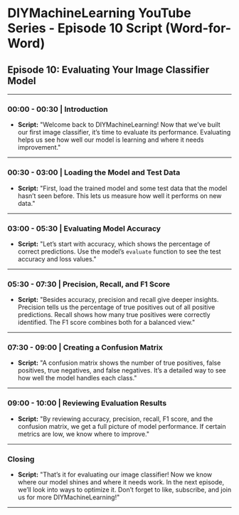 
# DIYMachineLearning YouTube Series - Episode 10 Script (Word-for-Word)

## Episode 10: Evaluating Your Image Classifier Model

---

### 00:00 - 00:30 | Introduction
- **Script:** "Welcome back to DIYMachineLearning! Now that we’ve built our first image classifier, it’s time to evaluate its performance. Evaluating helps us see how well our model is learning and where it needs improvement."

---

### 00:30 - 03:00 | Loading the Model and Test Data
- **Script:** "First, load the trained model and some test data that the model hasn’t seen before. This lets us measure how well it performs on new data."

---

### 03:00 - 05:30 | Evaluating Model Accuracy
- **Script:** "Let’s start with accuracy, which shows the percentage of correct predictions. Use the model’s `evaluate` function to see the test accuracy and loss values."

---

### 05:30 - 07:30 | Precision, Recall, and F1 Score
- **Script:** "Besides accuracy, precision and recall give deeper insights. Precision tells us the percentage of true positives out of all positive predictions. Recall shows how many true positives were correctly identified. The F1 score combines both for a balanced view."

---

### 07:30 - 09:00 | Creating a Confusion Matrix
- **Script:** "A confusion matrix shows the number of true positives, false positives, true negatives, and false negatives. It’s a detailed way to see how well the model handles each class."

---

### 09:00 - 10:00 | Reviewing Evaluation Results
- **Script:** "By reviewing accuracy, precision, recall, F1 score, and the confusion matrix, we get a full picture of model performance. If certain metrics are low, we know where to improve."

---

### Closing
- **Script:** "That’s it for evaluating our image classifier! Now we know where our model shines and where it needs work. In the next episode, we’ll look into ways to optimize it. Don’t forget to like, subscribe, and join us for more DIYMachineLearning!"

---
